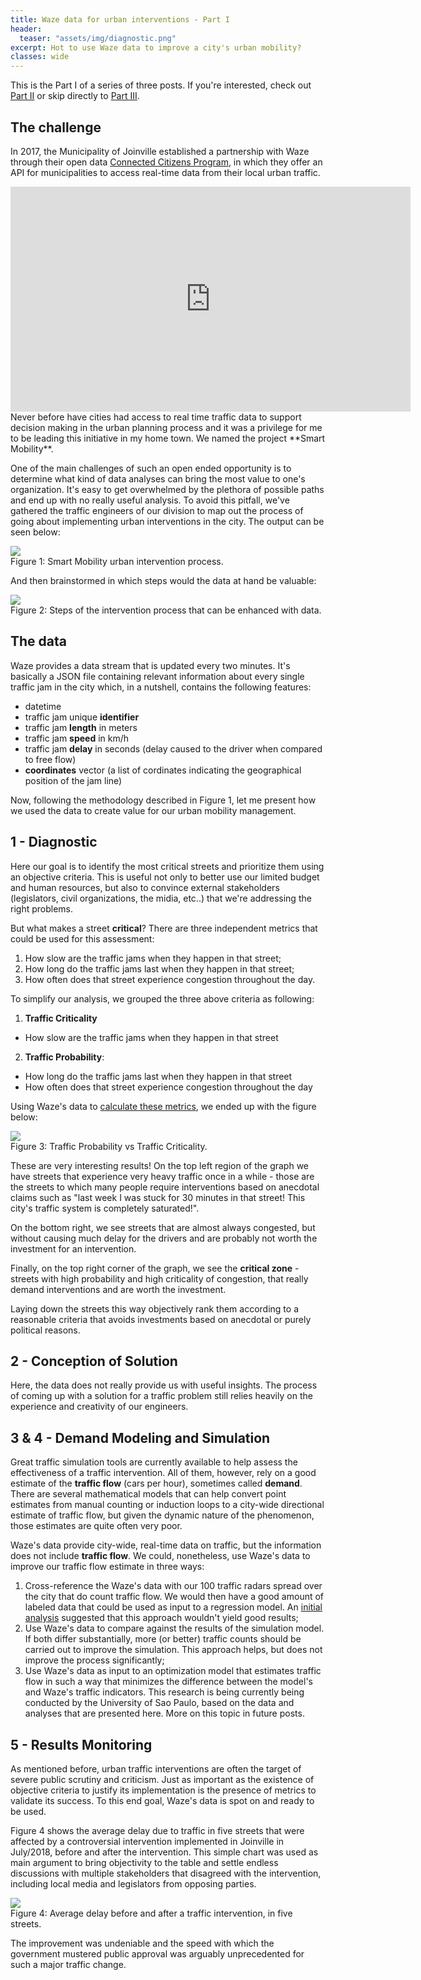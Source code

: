 ```yaml
---
title: Waze data for urban interventions - Part I
header:
  teaser: "assets/img/diagnostic.png"
excerpt: Hot to use Waze data to improve a city's urban mobility?
classes: wide
---
```


This is the Part I of a series of three posts. If you're interested, check out [Part II](/waze2) or skip directly to [Part III](/waze3).

## The challenge

In 2017, the Municipality of Joinville established a partnership with Waze through their open data [Connected Citizens Program](https://www.waze.com/ccp), in which they offer an API for municipalities to access real-time data from their local urban traffic.

<iframe width="640" height="360" src="https://www.youtube.com/embed/1l1a33DTHRU" frameborder="0" allowfullscreen></iframe>
<br>       
Never before have cities had access to real time traffic data to support decision making in the urban planning process and it was a privilege for me to be leading this initiative in my home town. We named the project **Smart Mobility**.

One of the main challenges of such an open ended opportunity is to determine what kind of data analyses can bring the most value to one's organization. It's easy to get overwhelmed by the plethora of possible paths and end up with no really useful analysis. To avoid this pitfall, we've gathered the traffic engineers of our division to map out the process of going about implementing urban interventions in the city. The output can be seen below:

<img src="/assets/img/smartmob_five_steps.png">
<figcaption>Figure 1: Smart Mobility urban intervention process.</figcaption>

And then brainstormed in which steps would the data at hand be valuable:

<img src="/assets/img/smartmob_five_steps_data.png">
<figcaption>Figure 2: Steps of the intervention process that can be enhanced with data.</figcaption>

## The data

Waze provides a data stream that is updated every two minutes. It's basically a JSON file containing relevant information about every single traffic jam in the city which, in a nutshell, contains the following features:

* datetime
* traffic jam unique **identifier**
* traffic jam **length** in meters
* traffic jam **speed** in km/h
* traffic jam **delay** in seconds (delay caused to the driver when compared to free flow)
* **coordinates** vector (a list of cordinates indicating the geographical position of the jam line)

Now, following the methodology described in Figure 1, let me present how we used the data to create value for our urban mobility management.

## 1 - Diagnostic

Here our goal is to identify the most critical streets and prioritize them using an objective criteria. This is useful not only to better use our limited budget and human resources, but also to convince external stakeholders (legislators, civil organizations, the midia, etc..) that we're addressing the right problems.

But what makes a street **critical**? There are three independent metrics that could be used for this assessment:
1. How slow are the traffic jams when they happen in that street;
2. How long do the traffic jams last when they happen in that street;
3. How often does that street experience congestion throughout the day.

To simplify our analysis, we grouped the three above criteria as following:
1. **Traffic Criticality**
  - How slow are the traffic jams when they happen in that street
2. **Traffic Probability**:
  - How long do the traffic jams last when they happen in that street
  - How often does that street experience congestion throughout the day

  Using Waze's data to [calculate these metrics](/waze2), we ended up with the figure below:

  <img src="/assets/img/diagnostic.png">
  <figcaption>Figure 3: Traffic Probability vs Traffic Criticality.</figcaption>

These are very interesting results! On the top left region of the graph we have streets that experience very heavy traffic once in a while - those are the streets to which many people require interventions based on anecdotal claims such as "last week I was stuck for 30 minutes in that street! This city's traffic system  is completely saturated!".

On the bottom right, we see streets that are almost always congested, but without causing much delay for the drivers and are probably not worth the investment for an intervention.

Finally, on the top right corner of the graph, we see the **critical zone** - streets with high probability and high criticality of congestion, that really demand interventions and are worth the investment.

Laying down the streets this way objectively rank them according to a reasonable criteria that avoids investments based on anecdotal or purely political reasons.

## 2 - Conception of Solution

Here, the data does not really provide us with useful insights. The process of coming up with a solution for a traffic problem still relies heavily on the experience and creativity of our engineers.

## 3 & 4 - Demand Modeling and Simulation

Great traffic simulation tools are currently available to help assess the effectiveness of a traffic intervention. All of them, however, rely on a good estimate of the **traffic flow** (cars per hour), sometimes called **demand**. There are several mathematical models that can help convert point estimates from manual counting or induction loops to a city-wide directional estimate of traffic flow, but given the dynamic nature of the phenomenon, those estimates are quite often very poor.

Waze's data provide city-wide, real-time data on traffic, but the information does not include **traffic flow**. We could, nonetheless, use Waze's data to improve our traffic flow estimate in three ways:
1. Cross-reference the Waze's data with our 100 traffic radars spread over the city that do count traffic flow. We would then have a good amount of labeled data that could be used as input to a regression model. An [initial analysis](https://github.com/joinvalle/Joinville-Smart-Mobility/blob/master/notebooks/reports/201802-GabrielBogo_Flow_Predictive_Model.ipynb) suggested that this approach wouldn't yield good results;
2. Use Waze's data to compare against the results of the simulation model. If both differ substantially, more (or better) traffic counts should be carried out to improve the simulation. This approach helps, but does not improve the process significantly;
3. Use Waze's data as input to an optimization model that estimates traffic flow in such a way that minimizes the difference between the model's and Waze's traffic indicators. This research is being currently being conducted by the University of Sao Paulo, based on the data and analyses that are presented here. More on this topic in future posts.

## 5 - Results Monitoring

As mentioned before, urban traffic interventions are often the target of severe public scrutiny and criticism. Just as important as the existence of objective criteria to justify its implementation is the presence of metrics to validate its success. To this end goal, Waze's data is spot on and ready to be used.

Figure 4 shows the average delay due to traffic in five streets that were affected by a controversial intervention implemented in Joinville in July/2018, before and after the intervention. This simple chart was used as main argument to bring objectivity to the table and settle endless discussions with multiple stakeholders that disagreed with the intervention, including local media and legislators from opposing parties.

<img src="/assets/img/results.png">
<figcaption>Figure 4: Average delay before and after a traffic intervention, in five streets.</figcaption>

The improvement was undeniable and the speed with which the government mustered public approval was arguably unprecedented for such a major traffic change.

